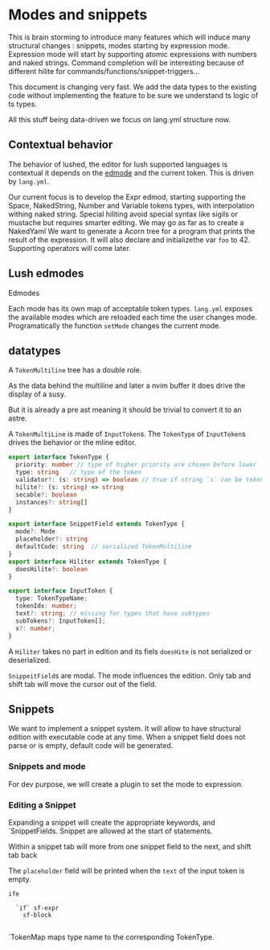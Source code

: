 # Modes and snippets

This is brain storming to introduce many features which
will induce many structural changes : snippets, modes starting
by expression mode. Expression mode will start by supporting
atomic expressions with numbers and naked strings.
Command completion will be interesting because of different hilite for
commands/functions/snippet-triggers...

This document is changing very fast.
We add the data types to the existing
code without implementing the feature to be sure we understand
ts logic of ts types.

All this stuff being data-driven we focus on lang.yml structure now.

## Contextual behavior

The behavior of lushed, the editor for lush supported languages is
contextual it depends on the [edmode](#lush-edmodes) and the current token.
This is driven by `lang.yml`.

Our current focus is to develop the Expr edmod, starting supporting
the Space, NakedString, Number and Variable tokens types, with interpolation
withing naked string. Special hiliting avoid special syntax like sigils or
mustache but requires smarter editing. We may go as far as to create
a NakedYaml
We want to generate a Acorn tree for a program that prints the result
of the expression. It will also declare and initializethe var `foo` to 42.
Supporting operators will come later.

## Lush edmodes

Edmodes

Each mode has its own map of acceptable token types.
`lang.yml` exposes the available modes which are reloaded
each time the user changes mode. Programatically the function `setMode`
changes the current mode.

## datatypes

A `TokenMultiline` tree has a double role.

As the data behind the multiline
and later a nvim buffer it does drive the display of a susy.

But it is already a pre ast meaning it should be trivial to
convert it to an astre.

A `TokenMultiLine` is made of `InputToken`s.
The `TokenType` of `InputToken`s drives the behavior or the mline editor.

```ts
export interface TokenType {
  priority: number // type of higher priority are chosen before lower
  type: string   // type of the token
  validator?: (s: string) => boolean // true if string `s` can be token `type`
  hilite?: (s: string) => string
  secable?: boolean
  instances?: string[]
}

export interface SnippetField extends TokenType {
  mode?: Mode
  placeholder?: string
  defaultCode: string  // serialized TokenMultiline
} 
export interface Hiliter extends TokenType {
  doesHilite?: boolean
}

```

```ts
export interface InputToken {
  type: TokenTypeName;
  tokenIdx: number;
  text?: string; // missing for types that have subtypes
  subTokens?: InputToken[];
  x?: number;
}
```

A `Hiliter` takes no part in edition and its fiels `doesHite` is not serialized
or deserialized.

`SnippeitField`s are modal. The mode influences the edition.
Only tab and shift tab will move the cursor out of the field.

## Snippets

We want to implement a snippet system. It will allow to have structural
edition with executable code at any time.
When a snippet field does not parse or is empty, default code will be
generated.

### Snippets and mode

For dev purpose, we will create a plugin to set the mode to expression.

### Editing a Snippet

Expanding a snippet will create the appropriate keywords, and  `SnippetFields.
Snippet are allowed at the start of statements.

Within a snippet tab will more from one snippet field to the next, and
shift tab  back

The `placeholder` field will be printed when the `text` of the input token is
empty.

```
ife 

  `if` sf-expr 
    sf-block


```

`TokenMap maps type name to the corresponding TokenType.
